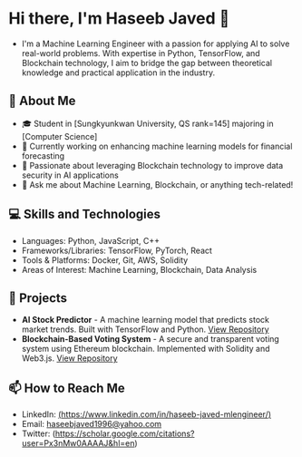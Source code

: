 # Hi there, I'm Haseeb Javed 👋

- I'm a Machine Learning Engineer with a passion for applying AI to solve real-world problems. With expertise in Python, TensorFlow, and Blockchain technology, I aim to bridge the gap between theoretical knowledge and practical application in the industry. 

## 🌱 About Me

- 🎓 Student in [Sungkyunkwan University, QS rank=145] majoring in [Computer Science]
- 🔭 Currently working on enhancing machine learning models for financial forecasting
- 🌟 Passionate about leveraging Blockchain technology to improve data security in AI applications
- 💬 Ask me about Machine Learning, Blockchain, or anything tech-related!
## 💻 Skills and Technologies

- Languages: Python, JavaScript, C++
- Frameworks/Libraries: TensorFlow, PyTorch, React
- Tools & Platforms: Docker, Git, AWS, Solidity
- Areas of Interest: Machine Learning, Blockchain, Data Analysis
## 🔨 Projects

- **AI Stock Predictor** - A machine learning model that predicts stock market trends. Built with TensorFlow and Python. [View Repository](#)
- **Blockchain-Based Voting System** - A secure and transparent voting system using Ethereum blockchain. Implemented with Solidity and Web3.js. [View Repository](#)

## 📫 How to Reach Me

- LinkedIn: [(https://www.linkedin.com/in/haseeb-javed-mlengineer/)](#)
- Email: haseebjaved1996@yahoo.com
- Twitter: (https://scholar.google.com/citations?user=Px3nMw0AAAAJ&hl=en)

